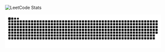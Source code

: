 
![LeetCode Stats](https://leetcard.jacoblin.cool/rajankumar_2021?theme=dark&font=Jacques%20Francois%20Shadow)
<p align="center">
  <img  src="https://raw.githubusercontent.com/Elanza-48/Elanza-48/main/resources/img/github-contribution-grid-snake.svg"
    alt="example" />
</p>
